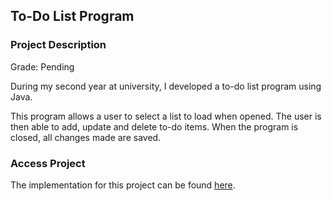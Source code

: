 ## To-Do List Program 

### Project Description 

Grade: Pending

During my second year at university, I developed a to-do list program using Java.

This program allows a user to select a list to load when opened. The user is then able to add, update and delete to-do items. When the program is closed, all changes made are saved. 

### Access Project

The implementation for this project can be found [here](https://github.com/ysmnpksy/todoList).
